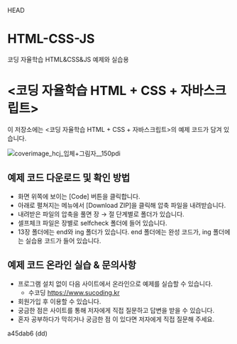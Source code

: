 HEAD

# HTML-CSS-JS

코딩 자율학습 HTML&amp;CSS&amp;JS 예제와 실습용

# <코딩 자율학습 HTML + CSS + 자바스크립트>

이 저장소에는 <코딩 자율학습 HTML + CSS + 자바스크립트>의 예제 코드가 담겨 있습니다.

![coverimage_hcj_입체+그림자__150pdi](https://github.com/gilbutITbook/080313/assets/6995518/bac2d403-e14d-4517-8fd3-7278e5f1b8a5)

## 예제 코드 다운로드 및 확인 방법

- 화면 위쪽에 보이는 [Code] 버튼을 클릭합니다.
- 아래로 펼쳐지는 메뉴에서 [Download ZIP]을 클릭해 압축 파일을 내려받습니다.
- 내려받은 파일의 압축을 풀면 장 → 절 단계별로 폴더가 있습니다.
- 셀프체크 파일은 장별로 selfcheck 폴더에 들어 있습니다.
- 13장 폴더에는 end와 ing 폴더가 있습니다. end 폴더에는 완성 코드가, ing 폴더에는 실습용 코드가 들어 있습니다.

## 예제 코드 온라인 실습 & 문의사항

- 프로그램 설치 없이 다음 사이트에서 온라인으로 예제를 실습할 수 있습니다.
  - 수코딩 https://www.sucoding.kr
- 회원가입 후 이용할 수 있습니다.
- 궁금한 점은 사이트를 통해 저자에게 직접 질문하고 답변을 받을 수 있습니다.
- 혼자 공부하다가 막히거나 궁금한 점 이 있다면 저자에게 직접 질문해 주세요.

a45dab6 (dd)

